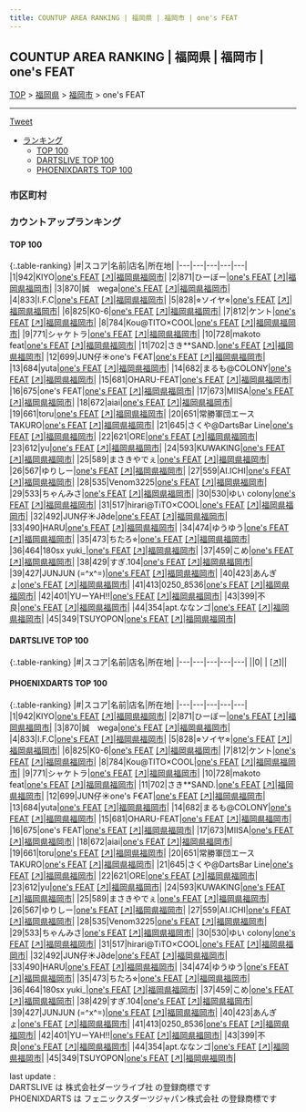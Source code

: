 ```yaml
---
title: COUNTUP AREA RANKING | 福岡県 | 福岡市 | one's FEAT
---
```

## COUNTUP AREA RANKING | 福岡県 | 福岡市 | one's FEAT

[TOP](/darts/rank/) > [福岡県](/darts/rank/福岡県/) > [福岡市](/darts/rank/福岡県/福岡市/) > one's FEAT

___

<a href="https://twitter.com/share?ref_src=twsrc%5Etfw" data-text="COUNTUP AREA RANKING | 福岡県福岡市one's FEAT" class="twitter-share-button" data-hashtags="DARTSLIVE,PHOENIXDARTS,darts,ダーツ" data-show-count="false">Tweet</a>

* [ランキング](#カウントアップランキング)
    * [TOP 100](#top-100)
    * [DARTSLIVE TOP 100](#dartslive-top-100)
    * [PHOENIXDARTS TOP 100](#phoenixdarts-top-100)

### 市区町村

<ul>

</ul>

### カウントアップランキング

#### TOP 100



{:.table-ranking}
|#|スコア|名前|店名|所在地|
|---|---|---|---|---|
|1|942|<span class="rank-name-pd">KIYO</span>|<a href="/darts/rank/shops/9524.html">one's FEAT</a> <a href="https://vs.phoenixdarts.com/jp/shop/shopDetailInfo/s_9524?s_seq=9524">[↗]</a>|<a href="/darts/rank/福岡県/福岡市">福岡県福岡市</a>|
|2|871|<span class="rank-name-pd">ひーぼー</span>|<a href="/darts/rank/shops/9524.html">one's FEAT</a> <a href="https://vs.phoenixdarts.com/jp/shop/shopDetailInfo/s_9524?s_seq=9524">[↗]</a>|<a href="/darts/rank/福岡県/福岡市">福岡県福岡市</a>|
|3|870|<span class="rank-name-pd">誠　wega</span>|<a href="/darts/rank/shops/9524.html">one's FEAT</a> <a href="https://vs.phoenixdarts.com/jp/shop/shopDetailInfo/s_9524?s_seq=9524">[↗]</a>|<a href="/darts/rank/福岡県/福岡市">福岡県福岡市</a>|
|4|833|<span class="rank-name-pd">I.F.C</span>|<a href="/darts/rank/shops/9524.html">one's FEAT</a> <a href="https://vs.phoenixdarts.com/jp/shop/shopDetailInfo/s_9524?s_seq=9524">[↗]</a>|<a href="/darts/rank/福岡県/福岡市">福岡県福岡市</a>|
|5|828|<span class="rank-name-pd">⭐︎ソイヤ⭐︎</span>|<a href="/darts/rank/shops/9524.html">one's FEAT</a> <a href="https://vs.phoenixdarts.com/jp/shop/shopDetailInfo/s_9524?s_seq=9524">[↗]</a>|<a href="/darts/rank/福岡県/福岡市">福岡県福岡市</a>|
|6|825|<span class="rank-name-pd">K0-6</span>|<a href="/darts/rank/shops/9524.html">one's FEAT</a> <a href="https://vs.phoenixdarts.com/jp/shop/shopDetailInfo/s_9524?s_seq=9524">[↗]</a>|<a href="/darts/rank/福岡県/福岡市">福岡県福岡市</a>|
|7|812|<span class="rank-name-pd">ケント</span>|<a href="/darts/rank/shops/9524.html">one's FEAT</a> <a href="https://vs.phoenixdarts.com/jp/shop/shopDetailInfo/s_9524?s_seq=9524">[↗]</a>|<a href="/darts/rank/福岡県/福岡市">福岡県福岡市</a>|
|8|784|<span class="rank-name-pd">Kou@TITO‪‪‪‪‬×COOL</span>|<a href="/darts/rank/shops/9524.html">one's FEAT</a> <a href="https://vs.phoenixdarts.com/jp/shop/shopDetailInfo/s_9524?s_seq=9524">[↗]</a>|<a href="/darts/rank/福岡県/福岡市">福岡県福岡市</a>|
|9|771|<span class="rank-name-pd">シャケトラ</span>|<a href="/darts/rank/shops/9524.html">one's FEAT</a> <a href="https://vs.phoenixdarts.com/jp/shop/shopDetailInfo/s_9524?s_seq=9524">[↗]</a>|<a href="/darts/rank/福岡県/福岡市">福岡県福岡市</a>|
|10|728|<span class="rank-name-pd">makoto  feat</span>|<a href="/darts/rank/shops/9524.html">one's FEAT</a> <a href="https://vs.phoenixdarts.com/jp/shop/shopDetailInfo/s_9524?s_seq=9524">[↗]</a>|<a href="/darts/rank/福岡県/福岡市">福岡県福岡市</a>|
|11|702|<span class="rank-name-pd">さき**SAND.</span>|<a href="/darts/rank/shops/9524.html">one's FEAT</a> <a href="https://vs.phoenixdarts.com/jp/shop/shopDetailInfo/s_9524?s_seq=9524">[↗]</a>|<a href="/darts/rank/福岡県/福岡市">福岡県福岡市</a>|
|12|699|<span class="rank-name-pd">JUN仔☀︎one&#x27;s F€AT</span>|<a href="/darts/rank/shops/9524.html">one's FEAT</a> <a href="https://vs.phoenixdarts.com/jp/shop/shopDetailInfo/s_9524?s_seq=9524">[↗]</a>|<a href="/darts/rank/福岡県/福岡市">福岡県福岡市</a>|
|13|684|<span class="rank-name-pd">yuta</span>|<a href="/darts/rank/shops/9524.html">one's FEAT</a> <a href="https://vs.phoenixdarts.com/jp/shop/shopDetailInfo/s_9524?s_seq=9524">[↗]</a>|<a href="/darts/rank/福岡県/福岡市">福岡県福岡市</a>|
|14|682|<span class="rank-name-pd">まるも@COLONY</span>|<a href="/darts/rank/shops/9524.html">one's FEAT</a> <a href="https://vs.phoenixdarts.com/jp/shop/shopDetailInfo/s_9524?s_seq=9524">[↗]</a>|<a href="/darts/rank/福岡県/福岡市">福岡県福岡市</a>|
|15|681|<span class="rank-name-pd">OHARU-FEAT</span>|<a href="/darts/rank/shops/9524.html">one's FEAT</a> <a href="https://vs.phoenixdarts.com/jp/shop/shopDetailInfo/s_9524?s_seq=9524">[↗]</a>|<a href="/darts/rank/福岡県/福岡市">福岡県福岡市</a>|
|16|675|<span class="rank-name-pd">one&#x27;s FEAT</span>|<a href="/darts/rank/shops/9524.html">one's FEAT</a> <a href="https://vs.phoenixdarts.com/jp/shop/shopDetailInfo/s_9524?s_seq=9524">[↗]</a>|<a href="/darts/rank/福岡県/福岡市">福岡県福岡市</a>|
|17|673|<span class="rank-name-pd">MIISA</span>|<a href="/darts/rank/shops/9524.html">one's FEAT</a> <a href="https://vs.phoenixdarts.com/jp/shop/shopDetailInfo/s_9524?s_seq=9524">[↗]</a>|<a href="/darts/rank/福岡県/福岡市">福岡県福岡市</a>|
|18|672|<span class="rank-name-pd">aiai</span>|<a href="/darts/rank/shops/9524.html">one's FEAT</a> <a href="https://vs.phoenixdarts.com/jp/shop/shopDetailInfo/s_9524?s_seq=9524">[↗]</a>|<a href="/darts/rank/福岡県/福岡市">福岡県福岡市</a>|
|19|661|<span class="rank-name-pd">toru</span>|<a href="/darts/rank/shops/9524.html">one's FEAT</a> <a href="https://vs.phoenixdarts.com/jp/shop/shopDetailInfo/s_9524?s_seq=9524">[↗]</a>|<a href="/darts/rank/福岡県/福岡市">福岡県福岡市</a>|
|20|651|<span class="rank-name-pd">常勝軍団エースTAKURO</span>|<a href="/darts/rank/shops/9524.html">one's FEAT</a> <a href="https://vs.phoenixdarts.com/jp/shop/shopDetailInfo/s_9524?s_seq=9524">[↗]</a>|<a href="/darts/rank/福岡県/福岡市">福岡県福岡市</a>|
|21|645|<span class="rank-name-pd">さくや@DartsBar Line</span>|<a href="/darts/rank/shops/9524.html">one's FEAT</a> <a href="https://vs.phoenixdarts.com/jp/shop/shopDetailInfo/s_9524?s_seq=9524">[↗]</a>|<a href="/darts/rank/福岡県/福岡市">福岡県福岡市</a>|
|22|621|<span class="rank-name-pd">ORE</span>|<a href="/darts/rank/shops/9524.html">one's FEAT</a> <a href="https://vs.phoenixdarts.com/jp/shop/shopDetailInfo/s_9524?s_seq=9524">[↗]</a>|<a href="/darts/rank/福岡県/福岡市">福岡県福岡市</a>|
|23|612|<span class="rank-name-pd">yu</span>|<a href="/darts/rank/shops/9524.html">one's FEAT</a> <a href="https://vs.phoenixdarts.com/jp/shop/shopDetailInfo/s_9524?s_seq=9524">[↗]</a>|<a href="/darts/rank/福岡県/福岡市">福岡県福岡市</a>|
|24|593|<span class="rank-name-pd">KUWAKING</span>|<a href="/darts/rank/shops/9524.html">one's FEAT</a> <a href="https://vs.phoenixdarts.com/jp/shop/shopDetailInfo/s_9524?s_seq=9524">[↗]</a>|<a href="/darts/rank/福岡県/福岡市">福岡県福岡市</a>|
|25|589|<span class="rank-name-pd">まさきやでぇ</span>|<a href="/darts/rank/shops/9524.html">one's FEAT</a> <a href="https://vs.phoenixdarts.com/jp/shop/shopDetailInfo/s_9524?s_seq=9524">[↗]</a>|<a href="/darts/rank/福岡県/福岡市">福岡県福岡市</a>|
|26|567|<span class="rank-name-pd">ゆりしー</span>|<a href="/darts/rank/shops/9524.html">one's FEAT</a> <a href="https://vs.phoenixdarts.com/jp/shop/shopDetailInfo/s_9524?s_seq=9524">[↗]</a>|<a href="/darts/rank/福岡県/福岡市">福岡県福岡市</a>|
|27|559|<span class="rank-name-pd">AI.ICHI</span>|<a href="/darts/rank/shops/9524.html">one's FEAT</a> <a href="https://vs.phoenixdarts.com/jp/shop/shopDetailInfo/s_9524?s_seq=9524">[↗]</a>|<a href="/darts/rank/福岡県/福岡市">福岡県福岡市</a>|
|28|535|<span class="rank-name-pd">Venom3225</span>|<a href="/darts/rank/shops/9524.html">one's FEAT</a> <a href="https://vs.phoenixdarts.com/jp/shop/shopDetailInfo/s_9524?s_seq=9524">[↗]</a>|<a href="/darts/rank/福岡県/福岡市">福岡県福岡市</a>|
|29|533|<span class="rank-name-pd">ちゃんみさ</span>|<a href="/darts/rank/shops/9524.html">one's FEAT</a> <a href="https://vs.phoenixdarts.com/jp/shop/shopDetailInfo/s_9524?s_seq=9524">[↗]</a>|<a href="/darts/rank/福岡県/福岡市">福岡県福岡市</a>|
|30|530|<span class="rank-name-pd">ゆい colony</span>|<a href="/darts/rank/shops/9524.html">one's FEAT</a> <a href="https://vs.phoenixdarts.com/jp/shop/shopDetailInfo/s_9524?s_seq=9524">[↗]</a>|<a href="/darts/rank/福岡県/福岡市">福岡県福岡市</a>|
|31|517|<span class="rank-name-pd">hirari@TiTO×COOL</span>|<a href="/darts/rank/shops/9524.html">one's FEAT</a> <a href="https://vs.phoenixdarts.com/jp/shop/shopDetailInfo/s_9524?s_seq=9524">[↗]</a>|<a href="/darts/rank/福岡県/福岡市">福岡県福岡市</a>|
|32|492|<span class="rank-name-pd">JUN仔☀︎J∂de</span>|<a href="/darts/rank/shops/9524.html">one's FEAT</a> <a href="https://vs.phoenixdarts.com/jp/shop/shopDetailInfo/s_9524?s_seq=9524">[↗]</a>|<a href="/darts/rank/福岡県/福岡市">福岡県福岡市</a>|
|33|490|<span class="rank-name-pd">HARU</span>|<a href="/darts/rank/shops/9524.html">one's FEAT</a> <a href="https://vs.phoenixdarts.com/jp/shop/shopDetailInfo/s_9524?s_seq=9524">[↗]</a>|<a href="/darts/rank/福岡県/福岡市">福岡県福岡市</a>|
|34|474|<span class="rank-name-pd">ゆうゆう</span>|<a href="/darts/rank/shops/9524.html">one's FEAT</a> <a href="https://vs.phoenixdarts.com/jp/shop/shopDetailInfo/s_9524?s_seq=9524">[↗]</a>|<a href="/darts/rank/福岡県/福岡市">福岡県福岡市</a>|
|35|473|<span class="rank-name-pd">ちたろ⭐︎</span>|<a href="/darts/rank/shops/9524.html">one's FEAT</a> <a href="https://vs.phoenixdarts.com/jp/shop/shopDetailInfo/s_9524?s_seq=9524">[↗]</a>|<a href="/darts/rank/福岡県/福岡市">福岡県福岡市</a>|
|36|464|<span class="rank-name-pd">180sx yuki_</span>|<a href="/darts/rank/shops/9524.html">one's FEAT</a> <a href="https://vs.phoenixdarts.com/jp/shop/shopDetailInfo/s_9524?s_seq=9524">[↗]</a>|<a href="/darts/rank/福岡県/福岡市">福岡県福岡市</a>|
|37|459|<span class="rank-name-pd">こめ</span>|<a href="/darts/rank/shops/9524.html">one's FEAT</a> <a href="https://vs.phoenixdarts.com/jp/shop/shopDetailInfo/s_9524?s_seq=9524">[↗]</a>|<a href="/darts/rank/福岡県/福岡市">福岡県福岡市</a>|
|38|429|<span class="rank-name-pd">すぎ.104</span>|<a href="/darts/rank/shops/9524.html">one's FEAT</a> <a href="https://vs.phoenixdarts.com/jp/shop/shopDetailInfo/s_9524?s_seq=9524">[↗]</a>|<a href="/darts/rank/福岡県/福岡市">福岡県福岡市</a>|
|39|427|<span class="rank-name-pd">JUNJUN (=^x^=)</span>|<a href="/darts/rank/shops/9524.html">one's FEAT</a> <a href="https://vs.phoenixdarts.com/jp/shop/shopDetailInfo/s_9524?s_seq=9524">[↗]</a>|<a href="/darts/rank/福岡県/福岡市">福岡県福岡市</a>|
|40|423|<span class="rank-name-pd">あんぎょ</span>|<a href="/darts/rank/shops/9524.html">one's FEAT</a> <a href="https://vs.phoenixdarts.com/jp/shop/shopDetailInfo/s_9524?s_seq=9524">[↗]</a>|<a href="/darts/rank/福岡県/福岡市">福岡県福岡市</a>|
|41|413|<span class="rank-name-pd">0250_8536</span>|<a href="/darts/rank/shops/9524.html">one's FEAT</a> <a href="https://vs.phoenixdarts.com/jp/shop/shopDetailInfo/s_9524?s_seq=9524">[↗]</a>|<a href="/darts/rank/福岡県/福岡市">福岡県福岡市</a>|
|42|401|<span class="rank-name-pd">YUーYAH‼︎</span>|<a href="/darts/rank/shops/9524.html">one's FEAT</a> <a href="https://vs.phoenixdarts.com/jp/shop/shopDetailInfo/s_9524?s_seq=9524">[↗]</a>|<a href="/darts/rank/福岡県/福岡市">福岡県福岡市</a>|
|43|399|<span class="rank-name-pd">不良</span>|<a href="/darts/rank/shops/9524.html">one's FEAT</a> <a href="https://vs.phoenixdarts.com/jp/shop/shopDetailInfo/s_9524?s_seq=9524">[↗]</a>|<a href="/darts/rank/福岡県/福岡市">福岡県福岡市</a>|
|44|354|<span class="rank-name-pd">apt.ななンゴ</span>|<a href="/darts/rank/shops/9524.html">one's FEAT</a> <a href="https://vs.phoenixdarts.com/jp/shop/shopDetailInfo/s_9524?s_seq=9524">[↗]</a>|<a href="/darts/rank/福岡県/福岡市">福岡県福岡市</a>|
|45|349|<span class="rank-name-pd">TSUYOPON</span>|<a href="/darts/rank/shops/9524.html">one's FEAT</a> <a href="https://vs.phoenixdarts.com/jp/shop/shopDetailInfo/s_9524?s_seq=9524">[↗]</a>|<a href="/darts/rank/福岡県/福岡市">福岡県福岡市</a>|


#### DARTSLIVE TOP 100



{:.table-ranking}
|#|スコア|名前|店名|所在地|
|---|---|---|---|---|
||0|<span class="rank-name-dl"> </span>|<a href="/darts/rank/shops/.html"></a> <a href="">[↗]</a>|<a href="/darts/rank//"></a>|


#### PHOENIXDARTS TOP 100



{:.table-ranking}
|#|スコア|名前|店名|所在地|
|---|---|---|---|---|
|1|942|<span class="rank-name-pd">KIYO</span>|<a href="/darts/rank/shops/9524.html">one's FEAT</a> <a href="https://vs.phoenixdarts.com/jp/shop/shopDetailInfo/s_9524?s_seq=9524">[↗]</a>|<a href="/darts/rank/福岡県/福岡市">福岡県福岡市</a>|
|2|871|<span class="rank-name-pd">ひーぼー</span>|<a href="/darts/rank/shops/9524.html">one's FEAT</a> <a href="https://vs.phoenixdarts.com/jp/shop/shopDetailInfo/s_9524?s_seq=9524">[↗]</a>|<a href="/darts/rank/福岡県/福岡市">福岡県福岡市</a>|
|3|870|<span class="rank-name-pd">誠　wega</span>|<a href="/darts/rank/shops/9524.html">one's FEAT</a> <a href="https://vs.phoenixdarts.com/jp/shop/shopDetailInfo/s_9524?s_seq=9524">[↗]</a>|<a href="/darts/rank/福岡県/福岡市">福岡県福岡市</a>|
|4|833|<span class="rank-name-pd">I.F.C</span>|<a href="/darts/rank/shops/9524.html">one's FEAT</a> <a href="https://vs.phoenixdarts.com/jp/shop/shopDetailInfo/s_9524?s_seq=9524">[↗]</a>|<a href="/darts/rank/福岡県/福岡市">福岡県福岡市</a>|
|5|828|<span class="rank-name-pd">⭐︎ソイヤ⭐︎</span>|<a href="/darts/rank/shops/9524.html">one's FEAT</a> <a href="https://vs.phoenixdarts.com/jp/shop/shopDetailInfo/s_9524?s_seq=9524">[↗]</a>|<a href="/darts/rank/福岡県/福岡市">福岡県福岡市</a>|
|6|825|<span class="rank-name-pd">K0-6</span>|<a href="/darts/rank/shops/9524.html">one's FEAT</a> <a href="https://vs.phoenixdarts.com/jp/shop/shopDetailInfo/s_9524?s_seq=9524">[↗]</a>|<a href="/darts/rank/福岡県/福岡市">福岡県福岡市</a>|
|7|812|<span class="rank-name-pd">ケント</span>|<a href="/darts/rank/shops/9524.html">one's FEAT</a> <a href="https://vs.phoenixdarts.com/jp/shop/shopDetailInfo/s_9524?s_seq=9524">[↗]</a>|<a href="/darts/rank/福岡県/福岡市">福岡県福岡市</a>|
|8|784|<span class="rank-name-pd">Kou@TITO‪‪‪‪‬×COOL</span>|<a href="/darts/rank/shops/9524.html">one's FEAT</a> <a href="https://vs.phoenixdarts.com/jp/shop/shopDetailInfo/s_9524?s_seq=9524">[↗]</a>|<a href="/darts/rank/福岡県/福岡市">福岡県福岡市</a>|
|9|771|<span class="rank-name-pd">シャケトラ</span>|<a href="/darts/rank/shops/9524.html">one's FEAT</a> <a href="https://vs.phoenixdarts.com/jp/shop/shopDetailInfo/s_9524?s_seq=9524">[↗]</a>|<a href="/darts/rank/福岡県/福岡市">福岡県福岡市</a>|
|10|728|<span class="rank-name-pd">makoto  feat</span>|<a href="/darts/rank/shops/9524.html">one's FEAT</a> <a href="https://vs.phoenixdarts.com/jp/shop/shopDetailInfo/s_9524?s_seq=9524">[↗]</a>|<a href="/darts/rank/福岡県/福岡市">福岡県福岡市</a>|
|11|702|<span class="rank-name-pd">さき**SAND.</span>|<a href="/darts/rank/shops/9524.html">one's FEAT</a> <a href="https://vs.phoenixdarts.com/jp/shop/shopDetailInfo/s_9524?s_seq=9524">[↗]</a>|<a href="/darts/rank/福岡県/福岡市">福岡県福岡市</a>|
|12|699|<span class="rank-name-pd">JUN仔☀︎one&#x27;s F€AT</span>|<a href="/darts/rank/shops/9524.html">one's FEAT</a> <a href="https://vs.phoenixdarts.com/jp/shop/shopDetailInfo/s_9524?s_seq=9524">[↗]</a>|<a href="/darts/rank/福岡県/福岡市">福岡県福岡市</a>|
|13|684|<span class="rank-name-pd">yuta</span>|<a href="/darts/rank/shops/9524.html">one's FEAT</a> <a href="https://vs.phoenixdarts.com/jp/shop/shopDetailInfo/s_9524?s_seq=9524">[↗]</a>|<a href="/darts/rank/福岡県/福岡市">福岡県福岡市</a>|
|14|682|<span class="rank-name-pd">まるも@COLONY</span>|<a href="/darts/rank/shops/9524.html">one's FEAT</a> <a href="https://vs.phoenixdarts.com/jp/shop/shopDetailInfo/s_9524?s_seq=9524">[↗]</a>|<a href="/darts/rank/福岡県/福岡市">福岡県福岡市</a>|
|15|681|<span class="rank-name-pd">OHARU-FEAT</span>|<a href="/darts/rank/shops/9524.html">one's FEAT</a> <a href="https://vs.phoenixdarts.com/jp/shop/shopDetailInfo/s_9524?s_seq=9524">[↗]</a>|<a href="/darts/rank/福岡県/福岡市">福岡県福岡市</a>|
|16|675|<span class="rank-name-pd">one&#x27;s FEAT</span>|<a href="/darts/rank/shops/9524.html">one's FEAT</a> <a href="https://vs.phoenixdarts.com/jp/shop/shopDetailInfo/s_9524?s_seq=9524">[↗]</a>|<a href="/darts/rank/福岡県/福岡市">福岡県福岡市</a>|
|17|673|<span class="rank-name-pd">MIISA</span>|<a href="/darts/rank/shops/9524.html">one's FEAT</a> <a href="https://vs.phoenixdarts.com/jp/shop/shopDetailInfo/s_9524?s_seq=9524">[↗]</a>|<a href="/darts/rank/福岡県/福岡市">福岡県福岡市</a>|
|18|672|<span class="rank-name-pd">aiai</span>|<a href="/darts/rank/shops/9524.html">one's FEAT</a> <a href="https://vs.phoenixdarts.com/jp/shop/shopDetailInfo/s_9524?s_seq=9524">[↗]</a>|<a href="/darts/rank/福岡県/福岡市">福岡県福岡市</a>|
|19|661|<span class="rank-name-pd">toru</span>|<a href="/darts/rank/shops/9524.html">one's FEAT</a> <a href="https://vs.phoenixdarts.com/jp/shop/shopDetailInfo/s_9524?s_seq=9524">[↗]</a>|<a href="/darts/rank/福岡県/福岡市">福岡県福岡市</a>|
|20|651|<span class="rank-name-pd">常勝軍団エースTAKURO</span>|<a href="/darts/rank/shops/9524.html">one's FEAT</a> <a href="https://vs.phoenixdarts.com/jp/shop/shopDetailInfo/s_9524?s_seq=9524">[↗]</a>|<a href="/darts/rank/福岡県/福岡市">福岡県福岡市</a>|
|21|645|<span class="rank-name-pd">さくや@DartsBar Line</span>|<a href="/darts/rank/shops/9524.html">one's FEAT</a> <a href="https://vs.phoenixdarts.com/jp/shop/shopDetailInfo/s_9524?s_seq=9524">[↗]</a>|<a href="/darts/rank/福岡県/福岡市">福岡県福岡市</a>|
|22|621|<span class="rank-name-pd">ORE</span>|<a href="/darts/rank/shops/9524.html">one's FEAT</a> <a href="https://vs.phoenixdarts.com/jp/shop/shopDetailInfo/s_9524?s_seq=9524">[↗]</a>|<a href="/darts/rank/福岡県/福岡市">福岡県福岡市</a>|
|23|612|<span class="rank-name-pd">yu</span>|<a href="/darts/rank/shops/9524.html">one's FEAT</a> <a href="https://vs.phoenixdarts.com/jp/shop/shopDetailInfo/s_9524?s_seq=9524">[↗]</a>|<a href="/darts/rank/福岡県/福岡市">福岡県福岡市</a>|
|24|593|<span class="rank-name-pd">KUWAKING</span>|<a href="/darts/rank/shops/9524.html">one's FEAT</a> <a href="https://vs.phoenixdarts.com/jp/shop/shopDetailInfo/s_9524?s_seq=9524">[↗]</a>|<a href="/darts/rank/福岡県/福岡市">福岡県福岡市</a>|
|25|589|<span class="rank-name-pd">まさきやでぇ</span>|<a href="/darts/rank/shops/9524.html">one's FEAT</a> <a href="https://vs.phoenixdarts.com/jp/shop/shopDetailInfo/s_9524?s_seq=9524">[↗]</a>|<a href="/darts/rank/福岡県/福岡市">福岡県福岡市</a>|
|26|567|<span class="rank-name-pd">ゆりしー</span>|<a href="/darts/rank/shops/9524.html">one's FEAT</a> <a href="https://vs.phoenixdarts.com/jp/shop/shopDetailInfo/s_9524?s_seq=9524">[↗]</a>|<a href="/darts/rank/福岡県/福岡市">福岡県福岡市</a>|
|27|559|<span class="rank-name-pd">AI.ICHI</span>|<a href="/darts/rank/shops/9524.html">one's FEAT</a> <a href="https://vs.phoenixdarts.com/jp/shop/shopDetailInfo/s_9524?s_seq=9524">[↗]</a>|<a href="/darts/rank/福岡県/福岡市">福岡県福岡市</a>|
|28|535|<span class="rank-name-pd">Venom3225</span>|<a href="/darts/rank/shops/9524.html">one's FEAT</a> <a href="https://vs.phoenixdarts.com/jp/shop/shopDetailInfo/s_9524?s_seq=9524">[↗]</a>|<a href="/darts/rank/福岡県/福岡市">福岡県福岡市</a>|
|29|533|<span class="rank-name-pd">ちゃんみさ</span>|<a href="/darts/rank/shops/9524.html">one's FEAT</a> <a href="https://vs.phoenixdarts.com/jp/shop/shopDetailInfo/s_9524?s_seq=9524">[↗]</a>|<a href="/darts/rank/福岡県/福岡市">福岡県福岡市</a>|
|30|530|<span class="rank-name-pd">ゆい colony</span>|<a href="/darts/rank/shops/9524.html">one's FEAT</a> <a href="https://vs.phoenixdarts.com/jp/shop/shopDetailInfo/s_9524?s_seq=9524">[↗]</a>|<a href="/darts/rank/福岡県/福岡市">福岡県福岡市</a>|
|31|517|<span class="rank-name-pd">hirari@TiTO×COOL</span>|<a href="/darts/rank/shops/9524.html">one's FEAT</a> <a href="https://vs.phoenixdarts.com/jp/shop/shopDetailInfo/s_9524?s_seq=9524">[↗]</a>|<a href="/darts/rank/福岡県/福岡市">福岡県福岡市</a>|
|32|492|<span class="rank-name-pd">JUN仔☀︎J∂de</span>|<a href="/darts/rank/shops/9524.html">one's FEAT</a> <a href="https://vs.phoenixdarts.com/jp/shop/shopDetailInfo/s_9524?s_seq=9524">[↗]</a>|<a href="/darts/rank/福岡県/福岡市">福岡県福岡市</a>|
|33|490|<span class="rank-name-pd">HARU</span>|<a href="/darts/rank/shops/9524.html">one's FEAT</a> <a href="https://vs.phoenixdarts.com/jp/shop/shopDetailInfo/s_9524?s_seq=9524">[↗]</a>|<a href="/darts/rank/福岡県/福岡市">福岡県福岡市</a>|
|34|474|<span class="rank-name-pd">ゆうゆう</span>|<a href="/darts/rank/shops/9524.html">one's FEAT</a> <a href="https://vs.phoenixdarts.com/jp/shop/shopDetailInfo/s_9524?s_seq=9524">[↗]</a>|<a href="/darts/rank/福岡県/福岡市">福岡県福岡市</a>|
|35|473|<span class="rank-name-pd">ちたろ⭐︎</span>|<a href="/darts/rank/shops/9524.html">one's FEAT</a> <a href="https://vs.phoenixdarts.com/jp/shop/shopDetailInfo/s_9524?s_seq=9524">[↗]</a>|<a href="/darts/rank/福岡県/福岡市">福岡県福岡市</a>|
|36|464|<span class="rank-name-pd">180sx yuki_</span>|<a href="/darts/rank/shops/9524.html">one's FEAT</a> <a href="https://vs.phoenixdarts.com/jp/shop/shopDetailInfo/s_9524?s_seq=9524">[↗]</a>|<a href="/darts/rank/福岡県/福岡市">福岡県福岡市</a>|
|37|459|<span class="rank-name-pd">こめ</span>|<a href="/darts/rank/shops/9524.html">one's FEAT</a> <a href="https://vs.phoenixdarts.com/jp/shop/shopDetailInfo/s_9524?s_seq=9524">[↗]</a>|<a href="/darts/rank/福岡県/福岡市">福岡県福岡市</a>|
|38|429|<span class="rank-name-pd">すぎ.104</span>|<a href="/darts/rank/shops/9524.html">one's FEAT</a> <a href="https://vs.phoenixdarts.com/jp/shop/shopDetailInfo/s_9524?s_seq=9524">[↗]</a>|<a href="/darts/rank/福岡県/福岡市">福岡県福岡市</a>|
|39|427|<span class="rank-name-pd">JUNJUN (=^x^=)</span>|<a href="/darts/rank/shops/9524.html">one's FEAT</a> <a href="https://vs.phoenixdarts.com/jp/shop/shopDetailInfo/s_9524?s_seq=9524">[↗]</a>|<a href="/darts/rank/福岡県/福岡市">福岡県福岡市</a>|
|40|423|<span class="rank-name-pd">あんぎょ</span>|<a href="/darts/rank/shops/9524.html">one's FEAT</a> <a href="https://vs.phoenixdarts.com/jp/shop/shopDetailInfo/s_9524?s_seq=9524">[↗]</a>|<a href="/darts/rank/福岡県/福岡市">福岡県福岡市</a>|
|41|413|<span class="rank-name-pd">0250_8536</span>|<a href="/darts/rank/shops/9524.html">one's FEAT</a> <a href="https://vs.phoenixdarts.com/jp/shop/shopDetailInfo/s_9524?s_seq=9524">[↗]</a>|<a href="/darts/rank/福岡県/福岡市">福岡県福岡市</a>|
|42|401|<span class="rank-name-pd">YUーYAH‼︎</span>|<a href="/darts/rank/shops/9524.html">one's FEAT</a> <a href="https://vs.phoenixdarts.com/jp/shop/shopDetailInfo/s_9524?s_seq=9524">[↗]</a>|<a href="/darts/rank/福岡県/福岡市">福岡県福岡市</a>|
|43|399|<span class="rank-name-pd">不良</span>|<a href="/darts/rank/shops/9524.html">one's FEAT</a> <a href="https://vs.phoenixdarts.com/jp/shop/shopDetailInfo/s_9524?s_seq=9524">[↗]</a>|<a href="/darts/rank/福岡県/福岡市">福岡県福岡市</a>|
|44|354|<span class="rank-name-pd">apt.ななンゴ</span>|<a href="/darts/rank/shops/9524.html">one's FEAT</a> <a href="https://vs.phoenixdarts.com/jp/shop/shopDetailInfo/s_9524?s_seq=9524">[↗]</a>|<a href="/darts/rank/福岡県/福岡市">福岡県福岡市</a>|
|45|349|<span class="rank-name-pd">TSUYOPON</span>|<a href="/darts/rank/shops/9524.html">one's FEAT</a> <a href="https://vs.phoenixdarts.com/jp/shop/shopDetailInfo/s_9524?s_seq=9524">[↗]</a>|<a href="/darts/rank/福岡県/福岡市">福岡県福岡市</a>|


<div class="footer border-top border-gray-light mt-5 pt-3 text-right text-gray">
    last update : <span style="font-weight: italic" id="foot_last_modified"></span><br />
    DARTSLIVE は 株式会社ダーツライブ社 の登録商標です<br />
    PHOENIXDARTS は フェニックスダーツジャパン株式会社 の登録商標です<br />
</div>

<script src="https://cdnjs.cloudflare.com/ajax/libs/jquery.tablesorter/2.31.3/js/jquery.tablesorter.min.js" integrity="sha512-qzgd5cYSZcosqpzpn7zF2ZId8f/8CHmFKZ8j7mU4OUXTNRd5g+ZHBPsgKEwoqxCtdQvExE5LprwwPAgoicguNg==" crossorigin="anonymous" referrerpolicy="no-referrer"></script>
<link rel="stylesheet" href="https://cdnjs.cloudflare.com/ajax/libs/jquery.tablesorter/2.31.3/css/theme.default.min.css" integrity="sha512-wghhOJkjQX0Lh3NSWvNKeZ0ZpNn+SPVXX1Qyc9OCaogADktxrBiBdKGDoqVUOyhStvMBmJQ8ZdMHiR3wuEq8+w==" crossorigin="anonymous" referrerpolicy="no-referrer" />
<script>
$(function() {
    $(".table-ranking").tablesorter({sortList:[[0, 0]]});
    $("#foot_last_modified").text(formatDate(new Date(document.lastModified), 'yyyy-MM-dd HH:mm:ss'));
});
</script>

<script async src="https://platform.twitter.com/widgets.js" charset="utf-8"></script>